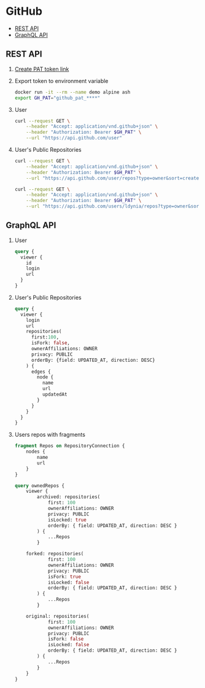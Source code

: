 # GitHub 

- [REST API](https://docs.github.com/en/rest/repos/repos#list-public-repositories)
- [GraphQL API](https://docs.github.com/en/graphql/overview/explorer)

## REST API

1. [Create PAT token link](https://github.com/settings/personal-access-tokens/new)
1. Export token to environment variable

    ```bash
    docker run -it --rm --name demo alpine ash
    export GH_PAT="github_pat_****"
    ```

1. User

    ```bash
    curl --request GET \
        --header "Accept: application/vnd.github+json" \
        --header "Authorization: Bearer $GH_PAT" \
        --url "https://api.github.com/user"
    ```

1. User's Public Repositories

    ```bash
    curl --request GET \
        --header "Accept: application/vnd.github+json" \
        --header "Authorization: Bearer $GH_PAT" \
        --url "https://api.github.com/user/repos?type=owner&sort=created&direction=desc"
    
    curl --request GET \
        --header "Accept: application/vnd.github+json" \
        --header "Authorization: Bearer $GH_PAT" \
        --url "https://api.github.com/users/ldynia/repos?type=owner&sort=created&direction=desc"
    ```

## GraphQL API

1. User

    ```graphql
    query {
      viewer {
        id
        login
        url
      }
    }
    ```

1. User's Public Repositories
    
    ```graphql
    query {
      viewer {
        login
        url
        repositories(
          first:100, 
          isFork: false,
          ownerAffiliations: OWNER
          privacy: PUBLIC
          orderBy: {field: UPDATED_AT, direction: DESC}
        ) {
          edges {
            node {
              name
              url
              updatedAt
            }
          }
        }
      }
    }
    ```
1. Users repos with fragments

    ```graphql
    fragment Repos on RepositoryConnection {
        nodes {
            name
            url
        }
    }

    query ownedRepos {
        viewer {
            archived: repositories(
                first: 100
                ownerAffiliations: OWNER
                privacy: PUBLIC
                isLocked: true
                orderBy: { field: UPDATED_AT, direction: DESC }
            ) {
                ...Repos
            }

        forked: repositories(
                first: 100
                ownerAffiliations: OWNER
                privacy: PUBLIC
                isFork: true
                isLocked: false
                orderBy: { field: UPDATED_AT, direction: DESC }
            ) {
                ...Repos
            }

        original: repositories(
                first: 100
                ownerAffiliations: OWNER
                privacy: PUBLIC
                isFork: false
                isLocked: false
                orderBy: { field: UPDATED_AT, direction: DESC }
            ) {
                ...Repos
            }
        }
    }
    ```
